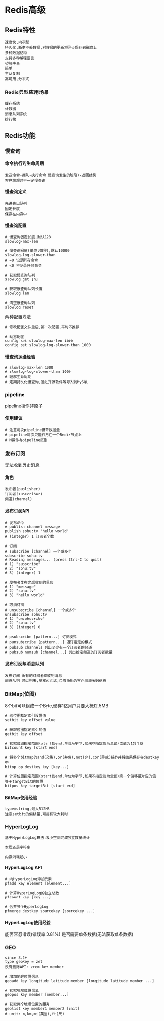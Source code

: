 # Redis高级

## Redis特性

```shell
速度快,内存型
持久化,断电不丢数据,对数据的更新将异步保存到磁盘上
多种数据结构
支持多种编程语言
功能丰富
简单
主从复制
高可用,分布式
```

### Redis典型应用场景

```shell
缓存系统
计数器
消息队列系统
排行榜
```

## Redis功能

### 慢查询

#### 命令执行的生命周期

```shell
发送命令-排队-执行命令(慢查询发生的阶段)-返回结果
客户端超时不一定慢查询
```

#### 慢查询定义

```shell
先进先出队列
固定长度
保存在内存中
```

#### 慢查询配置

```shell
# 慢查询固定长度,默认128
slowlog-max-len

# 慢查询阀值(单位:微秒),默认10000
slowlog-log-slower-than
# =0 记录所有命令
# <0 不记录任何命令

# 获取慢查询队列
slowlog get [n]

# 获取慢查询队列长度
slowlog len

# 清空慢查询队列
slowlog reset
```

两种配置方法

```shell
# 修改配置文件重启,第一次配置,平时不推荐

# 动态配置
config set slowlog-max-len 1000
config set slowlog-log-slower-than 1000
```

#### 慢查询运维经验

```shell
# slowlog-max-len 1000
# slowlog-log-slower-than 1000
# 理解生命周期
# 定期持久化慢查询,通过开源软件等导入到MySQL
```

### pipeline

pipeline操作非原子

#### 使用建议

```shell
# 注意每次pipeline携带数据量
# pipeline每次只能作用在一个Redis节点上
# M操作与pipeline区别
```

### 发布订阅

无法收到历史消息

#### 角色

```shell
发布者(publisher)
订阅者(subscriber)
频道(channel)
```

#### 发布订阅API

```shell
# 发布命令
# publish channel message
publish sohu:tv 'hello world'
# (integer) 1 订阅者个数

# 订阅
# subscribe [channel] 一个或多个
subscribe sohu:tv
# Reading messages... (press Ctrl-C to quit)
# 1) "subscribe"
# 2) "sohu:tv"
# 3) (integer) 1

# 发布者发布之后收到的信息
# 1) "message"
# 2) "sohu:tv"
# 3) "hello world"

# 取消订阅
# unsubscribe [channel] 一个或多个
unsubscribe sohu:tv
# 1) "unsubscribe"
# 2) "sohu:tv"
# 3) (integer) 0

# psubscribe [pattern...] 订阅模式
# punsubscribe [pattern...] 退订指定的模式
# pubsub channels 列出至少有一个订阅者的频道
# pubsub numsub [channel...] 列出给定频道的订阅者数量
```

#### 发布订阅与消息队列

```shell
发布订阅 所有的订阅者都收到消息
消息队列 通过列表,阻塞的方式,只有抢到的客户端能收到信息
```

### BitMap(位图)

8个bit可以组成一个Byte,储存1亿用户只要大概12.5MB

```shell
# 给位图指定索引设置值
setbit key offset value

# 获取位图指定索引的值
getbit key offset

# 获取位图指定范围(start到end,单位为字节,如果不指定则为全部)位值为1的个数
bitcount key [start end]

# 将多个bitmap的and(交集),or(并集),not(非),xor(异或)操作并将结果保存在destkey中
bitop op destkey key [key...]

# 计算位图指定范围(start到end,单位为字节,如果不指定则为全部)第一个偏移量对应的值等于targetBit的位置
bitpos key targetBit [start end]
```

#### BitMap使用经验

```shell
type=string,最大512MB
注意setbit的偏移量,可能有较大耗时
```

### HyperLogLog

```shell
基于HyperLogLog算法:极小空间完成独立数量统计

本质还是字符串

内存消耗超小
```

#### HyperLogLog API

```shell
# 向HyperLogLog添加元素
pfadd key element [element...]

# 计算HyperLogLog的独立总数
pfcount key [key ...]

# 合并多个HyperLogLog
pfmerge destkey sourcekey [sourcekey ...]
```

#### HyperLogLog使用经验

能否容忍错误(错误率:0.81%)
是否需要单条数据(无法获取单条数据)

### GEO

```shell
since 3.2+
type geoKey = zet
没有删除API: zrem key member
```

```shell
# 增加地理位置信息
geoadd key longitude latitude member [longitude latitude member ...]

# 获取地理位置信息
geopos key member [member...]

# 获取两个地理位置的距离
geolist key member1 member2 [unit]
# unit: m,km,mi(英里),ft(尺)
```
